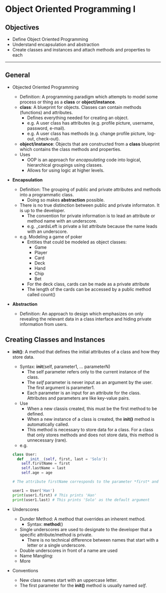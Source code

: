 # Object Oriented Programming I

## Objectives

- Define Object Oriented Programming
- Understand encapsulation and abstraction
- Create classes and instances and attach methods and properties to each

---

## General

- Objected Oriented Programming
  - Definition:  A programming paradigm which attempts to model some process or thing as a **class** or **object/instance**.
  - **class**:  A blueprint for objects.  Classes can contain methods (functions) and attributes.
    - Defines everything needed for creating an object.
    - e.g.  A user class has attributes (e.g. profile picture, username, password, e-mail).
    - e.g.  A user class has methods (e.g. change profile picture, log-out, check-out).
  - **object/instance**:  Objects that are constructed from a **class** blueprint which contains the class methods and properties.
  - Uses
    - OOP is an approach for *encapsulating* code into logical, hierarchical groupings using classes.
    - Allows for using logic at higher levels.

- **Encapsulation**
  - Definition:  The grouping of public and private attributes and methods into a programmatic class.
    - Doing so makes **abstraction** possible.
  - There is no true distinction between public and private informaton.  It is up to the developer.
    - The convention for private information is to lead an attribute or method name with an underscore.
    - e.g.  _cardsLeft is private a list attribute because the name leads with an underscore.
  - e.g.  Modeling a game of poker
    - Entities that could be modeled as object classes:
      - Game
      - Player
      - Card
      - Deck
      - Hand
      - Chip
      - Bet
    - For the deck class, cards can be made as a private attribute
    - The length of the cards can be accessed by a public method called count()

- **Abstraction**
  - Definition:  An approach to design which emphasizes on only revealing the relevant data in a class interface and hiding private information from users.
  
## Creating Classes and Instances

- **__init__()**:  A method that defines the initial attributes of a class and how they store data.
  - Syntax:  __init__(self, parameter1, ... parameterN)
    - The self parameter refers only to the current instance of the class.
    - The *self* parameter is never input as an argument by the user.  The first argument is parameter1.
    - Each parameter is an input for an attribute for the class.  Attributes and parameters are like key-value pairs.
  - Use
    - When a new classis created, this must be the first method to be defined.
    - When a new instance of a class is created, the **__init__()** method is automatically called.
    - This method is necessary to store data for a class.  For a class that only stores methods and does not store data, this method is unnecessary (rare).
  - e.g.
  ```python
  class User:
    def __init__(self, first, last = 'Solo'):
      self.firstName = first
      self.lastName = last
      self.age = age
  
  # The attribute firstName corresponds to the parameter *first* and so on.
  
  user1 = User('Han')
  print(user1.first) # This prints 'Han'
  print(user1.last) # This prints 'Solo' as the default argument
  ```

- Underscores
  - Dunder Method:  A method that overrides an inherent method.
    - Syntax:  __method__()
  - Single underscores are used to designate to the developer that a specific attribute/method is private.
    - There is no technical difference between names that start with a letter or a single underscore.
  - Double underscores in front of a name are used 
  - Name Mangling:  
  - More
  
- Conventions
  - New class names start with an uppercase letter.
  - The first parameter for the **__init__()** method is usually named *self*.
